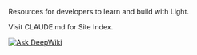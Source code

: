 Resources for developers to learn and build with Light.

Visit CLAUDE.md for Site Index.

[![Ask DeepWiki](https://deepwiki.com/badge.svg)](https://deepwiki.com/Lightprotocol/developer-content)
